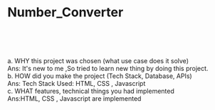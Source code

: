 # Number_Converter
<br/>
<br/>
<br/>



a. WHY this project was chosen (what use case does it solve)
<br/>
Ans: It's new to me ,So tried to learn new thing by doing this project.
<br/>
b. HOW did you make the project (Tech Stack, Database, APIs)
<br/>
Ans: Tech Stack Used: HTML, CSS , Javascript
<br/>
c. WHAT features, technical things you had implemented
<br/>
Ans:HTML, CSS , Javascript are implemented
<br/>
